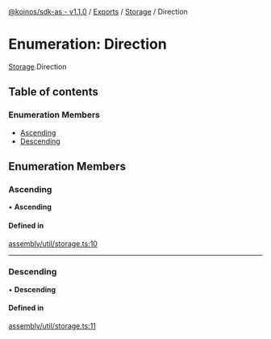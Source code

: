 [@koinos/sdk-as - v1.1.0](../README.md) / [Exports](../modules.md) / [Storage](../modules/Storage.md) / Direction

# Enumeration: Direction

[Storage](../modules/Storage.md).Direction

## Table of contents

### Enumeration Members

- [Ascending](Storage.Direction.md#ascending)
- [Descending](Storage.Direction.md#descending)

## Enumeration Members

### Ascending

• **Ascending**

#### Defined in

[assembly/util/storage.ts:10](https://github.com/koinos/koinos-sdk-as/blob/0d26a97/assembly/util/storage.ts#L10)

___

### Descending

• **Descending**

#### Defined in

[assembly/util/storage.ts:11](https://github.com/koinos/koinos-sdk-as/blob/0d26a97/assembly/util/storage.ts#L11)
